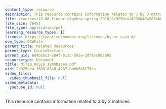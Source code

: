 ```yaml
---
content_type: resource
description: This resource contains information related to 3 by 3 matrices.
file: /courses/18-06-linear-algebra-spring-2010/2c925bea168888404287bb6b848f79ca_MIT18_06S10_symmbases.pdf
file_size: 76451
file_type: application/pdf
learning_resource_types: []
license: https://creativecommons.org/licenses/by-nc-sa/4.0/
ocw_type: OCWFile
parent_title: Related Resources
parent_type: CourseSection
parent_uid: 6d4babc3-884f-613c-593e-2df8ac802a95
resourcetype: Document
title: MIT18_06S10_symmbases.pdf
uid: 2c925bea-1688-8840-4287-bb6b848f79ca
video_files:
  video_thumbnail_file: null
video_metadata:
  youtube_id: null
---
```

This resource contains information related to 3 by 3 matrices.